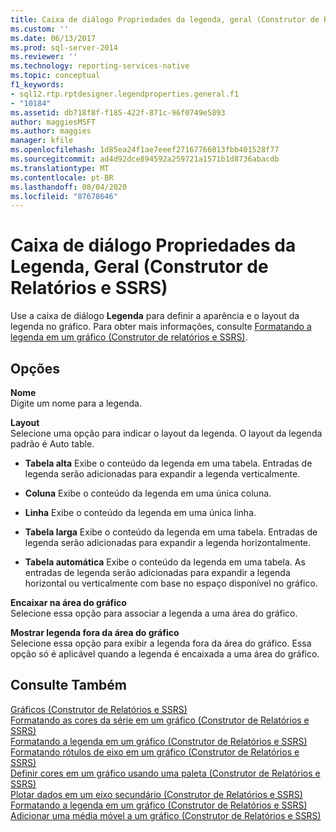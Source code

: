 ```yaml
---
title: Caixa de diálogo Propriedades da legenda, geral (Construtor de Relatórios e SSRS) | Microsoft Docs
ms.custom: ''
ms.date: 06/13/2017
ms.prod: sql-server-2014
ms.reviewer: ''
ms.technology: reporting-services-native
ms.topic: conceptual
f1_keywords:
- sql12.rtp.rptdesigner.legendproperties.general.f1
- "10184"
ms.assetid: db718f8f-f185-422f-871c-96f0749e5893
author: maggiesMSFT
ms.author: maggies
manager: kfile
ms.openlocfilehash: 1d85ea24f1ae7eeef27167766013fbb401528f77
ms.sourcegitcommit: ad4d92dce894592a259721a1571b1d8736abacdb
ms.translationtype: MT
ms.contentlocale: pt-BR
ms.lasthandoff: 08/04/2020
ms.locfileid: "87678646"
---
```

# <a name="legend-properties-dialog-box-general-report-builder-and-ssrs"></a>Caixa de diálogo Propriedades da Legenda, Geral (Construtor de Relatórios e SSRS)
  Use a caixa de diálogo **Legenda** para definir a aparência e o layout da legenda no gráfico. Para obter mais informações, consulte [Formatando a legenda em um gráfico &#40;Construtor de relatórios e SSRS&#41;](report-design/chart-legend-formatting-report-builder.md).  
  
## <a name="options"></a>Opções  
 **Nome**  
 Digite um nome para a legenda.  
  
 **Layout**  
 Selecione uma opção para indicar o layout da legenda. O layout da legenda padrão é Auto table.  
  
-   **Tabela alta** Exibe o conteúdo da legenda em uma tabela. Entradas de legenda serão adicionadas para expandir a legenda verticalmente.  
  
-   **Coluna** Exibe o conteúdo da legenda em uma única coluna.  
  
-   **Linha** Exibe o conteúdo da legenda em uma única linha.  
  
-   **Tabela larga** Exibe o conteúdo da legenda em uma tabela. Entradas de legenda serão adicionadas para expandir a legenda horizontalmente.  
  
-   **Tabela automática** Exibe o conteúdo da legenda em uma tabela. As entradas de legenda serão adicionadas para expandir a legenda horizontal ou verticalmente com base no espaço disponível no gráfico.  
  
 **Encaixar na área do gráfico**  
 Selecione essa opção para associar a legenda a uma área do gráfico.  
  
 **Mostrar legenda fora da área do gráfico**  
 Selecione essa opção para exibir a legenda fora da área do gráfico. Essa opção só é aplicável quando a legenda é encaixada a uma área do gráfico.  
  
## <a name="see-also"></a>Consulte Também  
 [Gráficos &#40;Construtor de Relatórios e SSRS&#41;](report-design/charts-report-builder-and-ssrs.md)   
 [Formatando as cores da série em um gráfico &#40;Construtor de Relatórios e SSRS&#41;](report-design/formatting-series-colors-on-a-chart-report-builder-and-ssrs.md)   
 [Formatando a legenda em um gráfico &#40;Construtor de Relatórios e SSRS&#41;](report-design/chart-legend-formatting-report-builder.md)   
 [Formatando rótulos de eixo em um gráfico &#40;Construtor de Relatórios e SSRS&#41;](report-design/formatting-axis-labels-on-a-chart-report-builder-and-ssrs.md)   
 [Definir cores em um gráfico usando uma paleta &#40;Construtor de Relatórios e SSRS&#41;](report-design/define-colors-on-a-chart-using-a-palette-report-builder-and-ssrs.md)   
 [Plotar dados em um eixo secundário &#40;Construtor de Relatórios e SSRS&#41;](report-design/plot-data-on-a-secondary-axis-report-builder-and-ssrs.md)   
 [Formatando a legenda em um gráfico &#40;Construtor de Relatórios e SSRS&#41;](report-design/chart-legend-formatting-report-builder.md)   
 [Adicionar uma média móvel a um gráfico &#40;Construtor de Relatórios e SSRS&#41;](report-design/add-a-moving-average-to-a-chart-report-builder-and-ssrs.md)  
  
  
